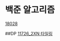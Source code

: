 # 백준 알고리즘

[18028](https://github.com/dkyou7/Backjoon_Algorithm/tree/master/10828_%EC%8A%A4%ED%83%9D)<br>

##DP
[11726_2XN 타일링]()
